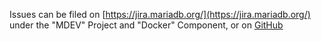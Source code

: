 Issues can be filed on [https://jira.mariadb.org/](https://jira.mariadb.org/) under the "MDEV" Project and "Docker" Component, or on [GitHub](%%GITHUB-REPO%%/issues)
